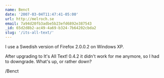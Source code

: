 ```yaml
---
name: Benct
date: '2007-03-04T11:47:41-05:00'
url: http://melroch.se
email: 7a94d20fb3adbe5b23efd6892e387543
_id: 65d2d8b2-ac49-4a69-b324-7b64202cbda2
slug: '/its-all-text/'
---
```


I use a Swedish version of Firefox 2.0.0.2 on Windows XP.

After upgrading to It's All Text! 0.4.2 it didn't work for me anymore, so I
had to downgrade. What's up, or rather down?

/Benct
